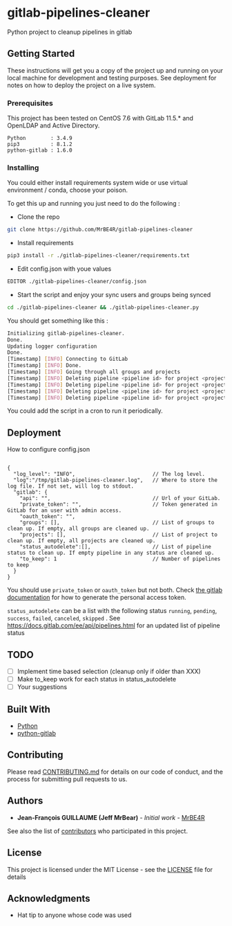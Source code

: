 # gitlab-pipelines-cleaner

Python project to cleanup pipelines in gitlab

## Getting Started

These instructions will get you a copy of the project up and running on your local machine for development and testing purposes. See deployment for notes on how to deploy the project on a live system.

### Prerequisites

This project has been tested on CentOS 7.6 with GitLab 11.5.* and OpenLDAP and Active Directory.

```
Python        : 3.4.9
pip3          : 8.1.2
python-gitlab : 1.6.0
```

### Installing

You could either install requirements system wide or use virtual environment / conda, choose your poison.

To get this up and running you just need to do the following :

* Clone the repo
```bash
git clone https://github.com/MrBE4R/gitlab-pipelines-cleaner
```
* Install requirements
```bash
pip3 install -r ./gitlab-pipelines-cleaner/requirements.txt
```
* Edit config.json with youe values
```bash
EDITOR ./gitlab-pipelines-cleaner/config.json
```
* Start the script and enjoy your sync users and groups being synced
```bash
cd ./gitlab-pipelines-cleaner && ./gitlab-pipelines-cleaner.py
```

You should get something like this :
```bash
Initializing gitlab-pipelines-cleaner.
Done.
Updating logger configuration
Done.
[Timestamp] [INFO] Connecting to GitLab
[Timestamp] [INFO] Done.
[Timestamp] [INFO] Going through all groups and projects
[Timestamp] [INFO] Deleting pipeline <pipeline id> for project <project name>
[Timestamp] [INFO] Deleting pipeline <pipeline id> for project <project name>
[Timestamp] [INFO] Deleting pipeline <pipeline id> for project <project name>
[Timestamp] [INFO] Deleting pipeline <pipeline id> for project <project name>
```

You could add the script in a cron to run it periodically.
## Deployment

How to configure config.json
```json5

{
  "log_level": "INFO",                         // The log level.
  "log":"/tmp/gitlab-pipelines-cleaner.log",   // Where to store the log file. If not set, will log to stdout.
  "gitlab": {
    "api": "",                                 // Url of your GitLab.
    "private_token": "",                       // Token generated in GitLab for an user with admin access.
    "oauth_token": "",
    "groups": [],                              // List of groups to clean up. If empty, all groups are cleaned up.
    "projects": [],                            // List of project to clean up. If empty, all projects are cleaned up.
    "status_autodelete":[],                    // List of pipeline status to clean up. If empty pipeline in any status are cleaned up.
    "to_keep": 1                               // Number of pipelines to keep
  }
}
```
You should use ```private_token``` or ```oauth_token``` but not both. Check [the gitlab documentation](https://docs.gitlab.com/ce/user/profile/personal_access_tokens.html#creating-a-personal-access-token) for how to generate the personal access token.

```status_autodelete``` can be a list with the following status ```running```, ```pending```, ```success```, ```failed```, ```canceled```, ```skipped``` .
See <https://docs.gitlab.com/ee/api/pipelines.html> for an updated list of pipeline status
## TODO

- [ ] Implement time based selection (cleanup only if older than XXX)
- [ ] Make to_keep work for each status in status_autodelete
- [ ] Your suggestions
## Built With

* [Python](https://www.python.org/)
* [python-gitlab](https://python-gitlab.readthedocs.io/en/stable/)

## Contributing

Please read [CONTRIBUTING.md](https://gist.github.com/PurpleBooth/b24679402957c63ec426) for details on our code of conduct, and the process for submitting pull requests to us.

## Authors

* **Jean-François GUILLAUME (Jeff MrBear)** - *Initial work* - [MrBE4R](https://github.com/MrBE4R)

See also the list of [contributors](https://github.com/MrBE4R/gitlab-ldap-sync/contributors) who participated in this project.

## License

This project is licensed under the MIT License - see the [LICENSE](LICENSE) file for details

## Acknowledgments

* Hat tip to anyone whose code was used
